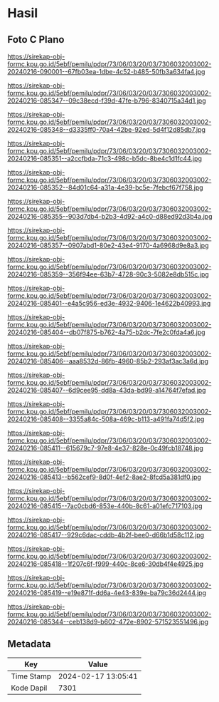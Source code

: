 # Hasil

## Foto C Plano

https://sirekap-obj-formc.kpu.go.id/5ebf/pemilu/pdpr/73/06/03/20/03/7306032003002-20240216-090001--67fb03ea-1dbe-4c52-b485-50fb3a634fa4.jpg

https://sirekap-obj-formc.kpu.go.id/5ebf/pemilu/pdpr/73/06/03/20/03/7306032003002-20240216-085347--09c38ecd-f39d-47fe-b796-8340715a34d1.jpg

https://sirekap-obj-formc.kpu.go.id/5ebf/pemilu/pdpr/73/06/03/20/03/7306032003002-20240216-085348--d3335ff0-70a4-42be-92ed-5d4f12d85db7.jpg

https://sirekap-obj-formc.kpu.go.id/5ebf/pemilu/pdpr/73/06/03/20/03/7306032003002-20240216-085351--a2ccfbda-71c3-498c-b5dc-8be4c1d1fc44.jpg

https://sirekap-obj-formc.kpu.go.id/5ebf/pemilu/pdpr/73/06/03/20/03/7306032003002-20240216-085352--84d01c64-a31a-4e39-bc5e-7febcf67f758.jpg

https://sirekap-obj-formc.kpu.go.id/5ebf/pemilu/pdpr/73/06/03/20/03/7306032003002-20240216-085355--903d7db4-b2b3-4d92-a4c0-d88ed92d3b4a.jpg

https://sirekap-obj-formc.kpu.go.id/5ebf/pemilu/pdpr/73/06/03/20/03/7306032003002-20240216-085357--0907abd1-80e2-43e4-9170-4a6968d9e8a3.jpg

https://sirekap-obj-formc.kpu.go.id/5ebf/pemilu/pdpr/73/06/03/20/03/7306032003002-20240216-085359--356f94ee-63b7-4728-90c3-5082e8db515c.jpg

https://sirekap-obj-formc.kpu.go.id/5ebf/pemilu/pdpr/73/06/03/20/03/7306032003002-20240216-085401--e4a5c956-ed3e-4932-9406-1e4622b40993.jpg

https://sirekap-obj-formc.kpu.go.id/5ebf/pemilu/pdpr/73/06/03/20/03/7306032003002-20240216-085404--db07f875-b762-4a75-b2dc-7fe2c0fda4a6.jpg

https://sirekap-obj-formc.kpu.go.id/5ebf/pemilu/pdpr/73/06/03/20/03/7306032003002-20240216-085406--aaa8532d-86fb-4960-85b2-293af3ac3a6d.jpg

https://sirekap-obj-formc.kpu.go.id/5ebf/pemilu/pdpr/73/06/03/20/03/7306032003002-20240216-085407--6d9cee95-dd8a-43da-bd99-a14764f7efad.jpg

https://sirekap-obj-formc.kpu.go.id/5ebf/pemilu/pdpr/73/06/03/20/03/7306032003002-20240216-085408--3355a84c-508a-469c-b113-a491fa74d5f2.jpg

https://sirekap-obj-formc.kpu.go.id/5ebf/pemilu/pdpr/73/06/03/20/03/7306032003002-20240216-085411--615679c7-97e8-4e37-828e-0c49fcb18748.jpg

https://sirekap-obj-formc.kpu.go.id/5ebf/pemilu/pdpr/73/06/03/20/03/7306032003002-20240216-085413--b562cef9-8d0f-4ef2-8ae2-8fcd5a381df0.jpg

https://sirekap-obj-formc.kpu.go.id/5ebf/pemilu/pdpr/73/06/03/20/03/7306032003002-20240216-085415--7ac0cbd6-853e-440b-8c61-a01efc717103.jpg

https://sirekap-obj-formc.kpu.go.id/5ebf/pemilu/pdpr/73/06/03/20/03/7306032003002-20240216-085417--929c6dac-cddb-4b2f-bee0-d66b1d58c112.jpg

https://sirekap-obj-formc.kpu.go.id/5ebf/pemilu/pdpr/73/06/03/20/03/7306032003002-20240216-085418--1f207c6f-f999-440c-8ce6-30db4f4e4925.jpg

https://sirekap-obj-formc.kpu.go.id/5ebf/pemilu/pdpr/73/06/03/20/03/7306032003002-20240216-085419--e19e871f-dd6a-4e43-839e-ba79c36d2444.jpg

https://sirekap-obj-formc.kpu.go.id/5ebf/pemilu/pdpr/73/06/03/20/03/7306032003002-20240216-085344--ceb138d9-b602-472e-8902-571523551496.jpg


## Metadata

| Key        | Value               |
| ---------- | ------------------- |
| Time Stamp | 2024-02-17 13:05:41 |
| Kode Dapil | 7301                |



